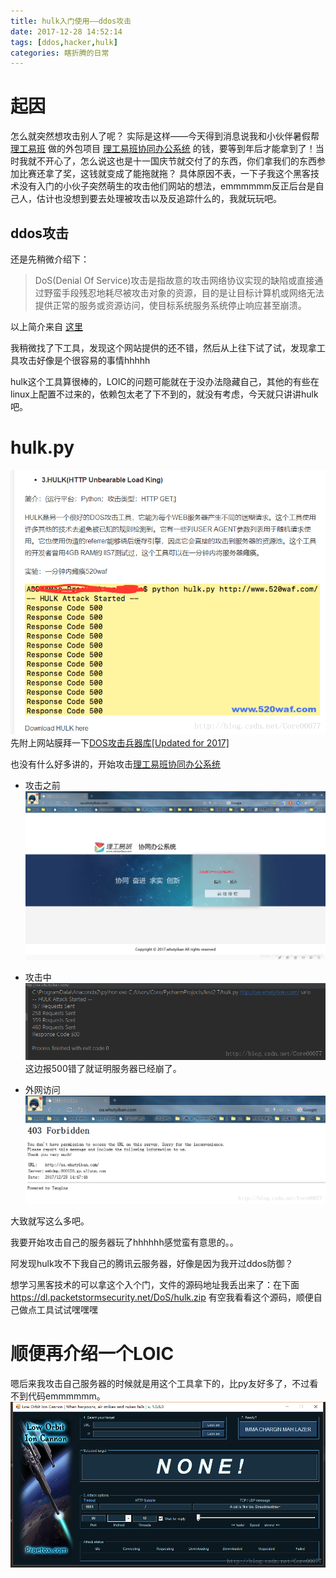 ```yaml
---
title: hulk入门使用——ddos攻击
date: 2017-12-28 14:52:14
tags: [ddos,hacker,hulk]
categories: 瞎折腾的日常
---
```


# 起因

怎么就突然想攻击别人了呢？
实际是这样——今天得到消息说我和小伙伴暑假帮 [理工易班](http://www.whutyiban.com/) 做的外包项目 [理工易班协同办公系统](http://oa.whutyiban.com/) 的钱，要等到年后才能拿到了！当时我就不开心了，怎么说这也是十一国庆节就交付了的东西，你们拿我们的东西参加比赛还拿了奖，这钱就变成了能拖就拖？
具体原因不表，一下子我这个黑客技术没有入门的小伙子突然萌生的攻击他们网站的想法，emmmmmm反正后台是自己人，估计也没想到要去处理被攻击以及反追踪什么的，我就玩玩吧。

<!-- more -->

## ddos攻击
还是先稍微介绍下：

> DoS(Denial Of Service)攻击是指故意的攻击网络协议实现的缺陷或直接通过野蛮手段残忍地耗尽被攻击对象的资源，目的是让目标计算机或网络无法提供正常的服务或资源访问，使目标系统服务系统停止响应甚至崩溃。

以上简介来自 [这里](http://www.freebuf.com/sectool/36545.html)

我稍微找了下工具，发现这个网站提供的还不错，然后从上往下试了试，发现拿工具攻击好像是个很容易的事情hhhhh

hulk这个工具算很棒的，LOIC的问题可能就在于没办法隐藏自己，其他的有些在linux上配置不过来的，依赖包太老了下不到的，就没有考虑，今天就只讲讲hulk吧。

# hulk.py
![简介](hulk入门使用——ddos攻击/20171228135739372.png)
先附上网站膜拜一下[DOS攻击兵器库[Updated for 2017]](https://www.520waf.com/2017/08/dos-attacks-free-dos-attacking-tools/)

也没有什么好多讲的，开始攻击[理工易班协同办公系统](http://oa.whutyiban.com/) 

- 攻击之前
![理工易班协同办公系统](hulk入门使用——ddos攻击/20171228143934408.png)

- 攻击中
![攻击中](hulk入门使用——ddos攻击/20171228144826065.png)
这边报500错了就证明服务器已经崩了。

- 外网访问 
![](hulk入门使用——ddos攻击/20171228144929138.png)


大致就写这么多吧。

我要开始攻击自己的服务器玩了hhhhhh感觉蛮有意思的。。

阿发现hulk攻不下我自己的腾讯云服务器，好像是因为我开过ddos防御？

想学习黑客技术的可以拿这个入个门，文件的源码地址我丢出来了：在下面
https://dl.packetstormsecurity.net/DoS/hulk.zip
有空我看看这个源码，顺便自己做点工具试试嘿嘿嘿

# 顺便再介绍一个LOIC

嗯后来我攻击自己服务器的时候就是用这个工具拿下的，比py友好多了，不过看不到代码emmmmmm。
![](hulk入门使用——ddos攻击/20171228145039308.png)
